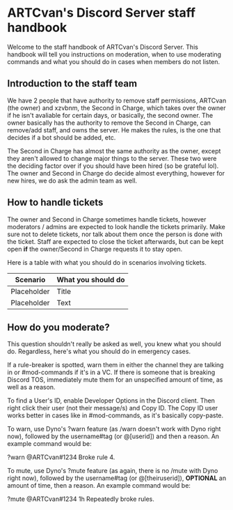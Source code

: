 # ARTCvan's Discord Server staff handbook
Welcome to the staff handbook of ARTCvan's Discord Server. This handbook will tell you instructions on moderation, when to use moderating commands and what you should do in cases when members do not listen.

## Introduction to the staff team
We have 2 people that have authority to remove staff permissions, ARTCvan (the owner) and xzvbnm, the Second in Charge, which takes over the owner if he isn't avaliable for certain days, or basically, the second owner. The owner basically has the authority to remove the Second in Charge, can remove/add staff, and owns the server. He makes the rules, is the one that decides if a bot should be added, etc.

The Second in Charge has almost the same authority as the owner, except they aren't allowed to change major things to the server. These two were the deciding factor over if you should have been hired (so be grateful lol). The owner and Second in Charge do decide almost everything, however for new hires, we do ask the admin team as well.

## How to handle tickets
The owner and Second in Charge sometimes handle tickets, however moderators / admins are expected to look handle the tickets primarily. Make sure not to delete tickets, nor talk about them once the person is done with the ticket. Staff are expected to close the ticket afterwards, but can be kept open **if** the owner/Second in Charge requests it to stay open.

Here is a table with what you should do in scenarios involving tickets.

| Scenario | What you should do |
| ----------- | ----------- |
| Placeholder | Title |
| Placeholder | Text |

## How do you moderate?
This question shouldn't really be asked as well, you knew what you should do. Regardless, here's what you should do in emergency cases.

If a rule-breaker is spotted, warn them in either the channel they are talking in or #mod-commands if it's in a VC. 
If there is someone that is breaking Discord TOS, immediately mute them for an unspecified amount of time, as well as a reason.

To find a User's ID, enable Developer Options in the Discord client. Then right click their user (not their message/s) and Copy ID. The Copy ID user works better in cases like in #mod-commands, as it's basically copy-paste.

To warn, use Dyno's ?warn feature (as /warn doesn't work with Dyno right now), followed by the username#tag (or @[userid]) and then a reason. An example command would be: 

?warn @ARTCvan#1234 Broke rule 4.

To mute, use Dyno's ?mute feature (as again, there is no /mute with Dyno right now), followed by the username#tag (or @[theiruserid]), **OPTIONAL** an amount of time, then a reason. An example command would be: 

?mute @ARTCvan#1234 1h Repeatedly broke rules.
